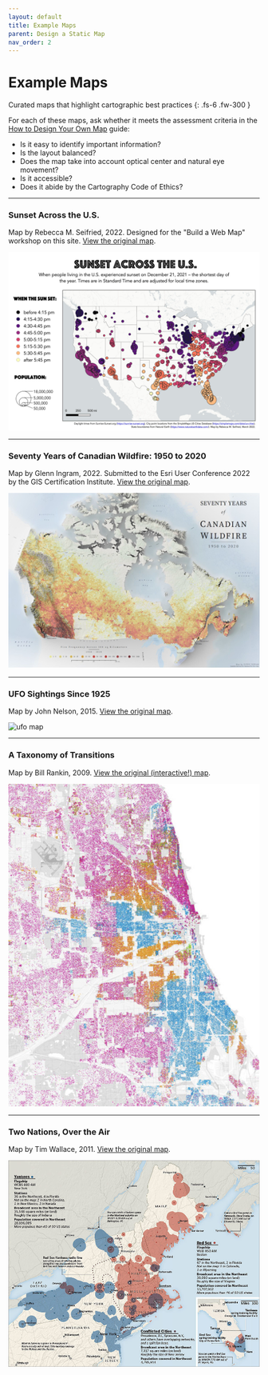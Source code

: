 ```yaml
---
layout: default
title: Example Maps
parent: Design a Static Map
nav_order: 2
---
```


# Example Maps

Curated maps that highlight cartographic best practices
{: .fs-6 .fw-300 }

For each of these maps, ask whether it meets the assessment criteria in the [How to Design Your Own Map](./map-design.html#assess-and-revise) guide:
* Is it easy to identify important information?
* Is the layout balanced?
* Does the map take into account optical center and natural eye movement?
* Is it accessible?
* Does it abide by the Cartography Code of Ethics?

---
### Sunset Across the U.S.
Map by Rebecca M. Seifried, 2022. Designed for the "Build a Web Map" workshop on this site. [View the original map](https://umass-gis.github.io/workshops/content/web-map/static-vs-web.html).

![sunlight map](../web-map/media/sunlight_map_update.jpg "Map of the 1,000 largest cities in the contiguous 48 states in the U.S. showing sunset times adjusted for local time zones in colors from dark purple - before 4:15pm to yellow - after 5:45pm - and city size based on population")

---
### Seventy Years of Canadian Wildfire: 1950 to 2020
Map by Glenn Ingram, 2022. Submitted to the Esri User Conference 2022 by the GIS Certification Institute. [View the original map](https://www.esri.com/en-us/about/events/uc/agenda/virtual-map-gallery#/submission-detail/62a0b7ddc26db51743eb1c6d).

![wildfire map](media/wildfire.png "Seventy Years of Canadian Wildfire: 1950 to 2020, by Glenn Ingram")

---
### UFO Sightings Since 1925
Map by John Nelson, 2015. [View the original map](https://www.behance.net/gallery/27818075/UFO-Sightings-Since-1925).

![ufo map](media/ufo_sightings.png "UFO Sightings Since 1925, by John Nelson")

---
### A Taxonomy of Transitions
Map by Bill Rankin, 2009. [View the original (interactive!) map](http://www.radicalcartography.net/index.html?chicagodots).

![chicago map](media/chicago.png "A Taxonomy of Transitions, by Bill Rankin")

---
### Two Nations, Over the Air
Map by Tim Wallace, 2011. [View the original map](http://archive.boston.com/bostonglobe/ideas/articles/2011/07/10/two_nations_over_the_air/).

![radio map](media/radio.jpg "Two Nations, Over the Air, by Tim Wallace")
